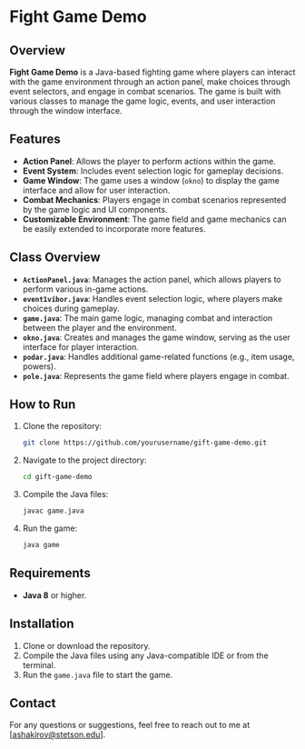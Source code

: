 # Fight Game Demo

## Overview
**Fight Game Demo** is a Java-based fighting game where players can interact with the game environment through an action panel, make choices through event selectors, and engage in combat scenarios. The game is built with various classes to manage the game logic, events, and user interaction through the window interface.

## Features
- **Action Panel**: Allows the player to perform actions within the game.
- **Event System**: Includes event selection logic for gameplay decisions.
- **Game Window**: The game uses a window (`okno`) to display the game interface and allow for user interaction.
- **Combat Mechanics**: Players engage in combat scenarios represented by the game logic and UI components.
- **Customizable Environment**: The game field and game mechanics can be easily extended to incorporate more features.

## Class Overview
- **`ActionPanel.java`**: Manages the action panel, which allows players to perform various in-game actions.
- **`event1vibor.java`**: Handles event selection logic, where players make choices during gameplay.
- **`game.java`**: The main game logic, managing combat and interaction between the player and the environment.
- **`okno.java`**: Creates and manages the game window, serving as the user interface for player interaction.
- **`podar.java`**: Handles additional game-related functions (e.g., item usage, powers).
- **`pole.java`**: Represents the game field where players engage in combat.

## How to Run

1. Clone the repository:
    ```bash
    git clone https://github.com/yourusername/gift-game-demo.git
    ```

2. Navigate to the project directory:
    ```bash
    cd gift-game-demo
    ```

3. Compile the Java files:
    ```bash
    javac game.java
    ```

4. Run the game:
    ```bash
    java game
    ```

## Requirements
- **Java 8** or higher.

## Installation
1. Clone or download the repository.
2. Compile the Java files using any Java-compatible IDE or from the terminal.
3. Run the `game.java` file to start the game.

## Contact

For any questions or suggestions, feel free to reach out to me at [ashakirov@stetson.edu].
